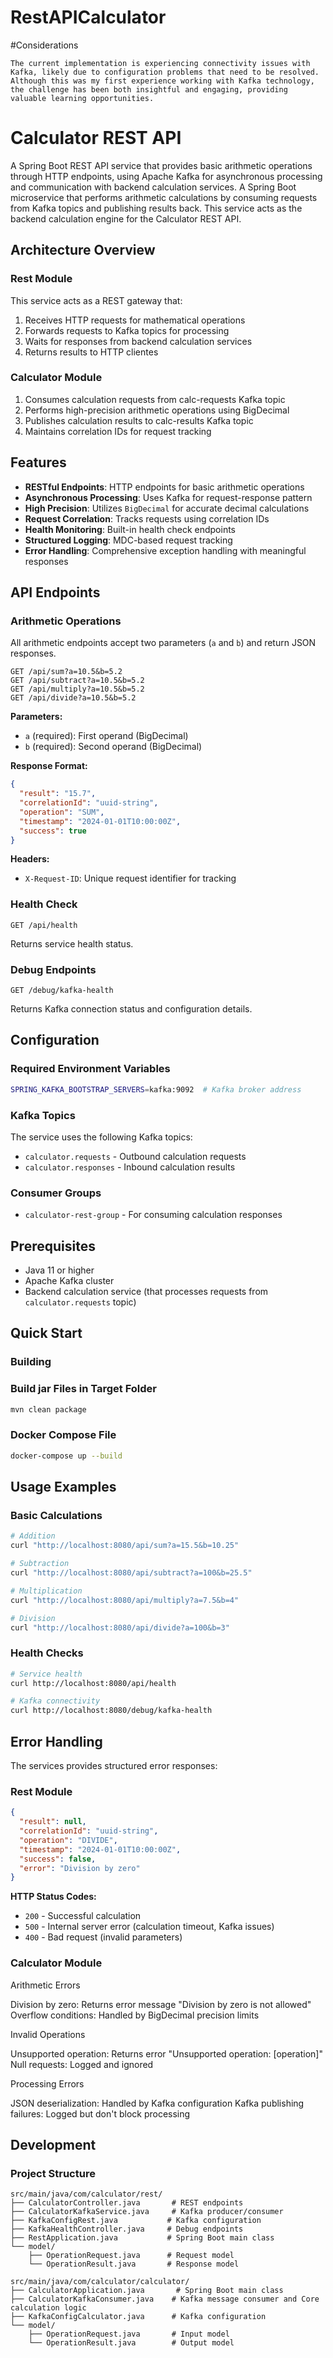 # RestAPICalculator

#Considerations

	The current implementation is experiencing connectivity issues with Kafka, likely due to configuration problems that need to be resolved. Although this was my first experience working with Kafka technology, the challenge has been both insightful and engaging, providing valuable learning opportunities.

# Calculator REST API

A Spring Boot REST API service that provides basic arithmetic operations through HTTP endpoints, using Apache Kafka for asynchronous processing and communication with backend calculation services.
A Spring Boot microservice that performs arithmetic calculations by consuming requests from Kafka topics and publishing results back. This service acts as the backend calculation engine for the Calculator REST API.

## Architecture Overview

### Rest Module
This service acts as a REST gateway that:
1. Receives HTTP requests for mathematical operations
2. Forwards requests to Kafka topics for processing
3. Waits for responses from backend calculation services
4. Returns results to HTTP clientes

### Calculator Module
1. Consumes calculation requests from calc-requests Kafka topic
2. Performs high-precision arithmetic operations using BigDecimal
3. Publishes calculation results to calc-results Kafka topic
4. Maintains correlation IDs for request tracking

## Features

- **RESTful Endpoints**: HTTP endpoints for basic arithmetic operations
- **Asynchronous Processing**: Uses Kafka for request-response pattern
- **High Precision**: Utilizes `BigDecimal` for accurate decimal calculations  
- **Request Correlation**: Tracks requests using correlation IDs
- **Health Monitoring**: Built-in health check endpoints
- **Structured Logging**: MDC-based request tracking
- **Error Handling**: Comprehensive exception handling with meaningful responses

## API Endpoints

### Arithmetic Operations

All arithmetic endpoints accept two parameters (`a` and `b`) and return JSON responses.

```
GET /api/sum?a=10.5&b=5.2
GET /api/subtract?a=10.5&b=5.2  
GET /api/multiply?a=10.5&b=5.2
GET /api/divide?a=10.5&b=5.2
```

**Parameters:**
- `a` (required): First operand (BigDecimal)
- `b` (required): Second operand (BigDecimal)

**Response Format:**
```json
{
  "result": "15.7",
  "correlationId": "uuid-string",
  "operation": "SUM", 
  "timestamp": "2024-01-01T10:00:00Z",
  "success": true
}
```

**Headers:**
- `X-Request-ID`: Unique request identifier for tracking

### Health Check

```
GET /api/health
```
Returns service health status.

### Debug Endpoints

```
GET /debug/kafka-health  
```
Returns Kafka connection status and configuration details.

## Configuration

### Required Environment Variables

```bash
SPRING_KAFKA_BOOTSTRAP_SERVERS=kafka:9092  # Kafka broker address
```

### Kafka Topics

The service uses the following Kafka topics:
- `calculator.requests` - Outbound calculation requests
- `calculator.responses` - Inbound calculation results

### Consumer Groups

- `calculator-rest-group` - For consuming calculation responses

## Prerequisites

- Java 11 or higher
- Apache Kafka cluster
- Backend calculation service (that processes requests from `calculator.requests` topic)

## Quick Start


### Building

### Build jar Files in Target Folder
```bash
mvn clean package
```

### Docker Compose File
```bash
docker-compose up --build
```

## Usage Examples

### Basic Calculations

```bash
# Addition
curl "http://localhost:8080/api/sum?a=15.5&b=10.25"

# Subtraction  
curl "http://localhost:8080/api/subtract?a=100&b=25.5"

# Multiplication
curl "http://localhost:8080/api/multiply?a=7.5&b=4"

# Division
curl "http://localhost:8080/api/divide?a=100&b=3"
```

### Health Checks

```bash
# Service health
curl http://localhost:8080/api/health

# Kafka connectivity
curl http://localhost:8080/debug/kafka-health
```

## Error Handling

The services provides structured error responses:

### Rest Module

```json
{
  "result": null,
  "correlationId": "uuid-string", 
  "operation": "DIVIDE",
  "timestamp": "2024-01-01T10:00:00Z",
  "success": false,
  "error": "Division by zero"
}
```

**HTTP Status Codes:**
- `200` - Successful calculation
- `500` - Internal server error (calculation timeout, Kafka issues)
- `400` - Bad request (invalid parameters)

### Calculator Module

Arithmetic Errors

Division by zero: Returns error message "Division by zero is not allowed"
Overflow conditions: Handled by BigDecimal precision limits

Invalid Operations

Unsupported operation: Returns error "Unsupported operation: [operation]"
Null requests: Logged and ignored

Processing Errors

JSON deserialization: Handled by Kafka configuration
Kafka publishing failures: Logged but don't block processing


## Development

### Project Structure
```
src/main/java/com/calculator/rest/
├── CalculatorController.java       # REST endpoints
├── CalculatorKafkaService.java     # Kafka producer/consumer
├── KafkaConfigRest.java           # Kafka configuration  
├── KafkaHealthController.java     # Debug endpoints
├── RestApplication.java           # Spring Boot main class
└── model/
    ├── OperationRequest.java      # Request model
    └── OperationResult.java       # Response model

src/main/java/com/calculator/calculator/
├── CalculatorApplication.java    	 # Spring Boot main class
├── CalculatorKafkaConsumer.java    # Kafka message consumer and Core calculation logic
├── KafkaConfigCalculator.java      # Kafka configuration
└── model/
    ├── OperationRequest.java       # Input model  
    └── OperationResult.java        # Output model
```
